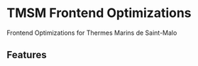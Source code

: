 TMSM Frontend Optimizations
=================

Frontend Optimizations for Thermes Marins de Saint-Malo

Features
-----------

